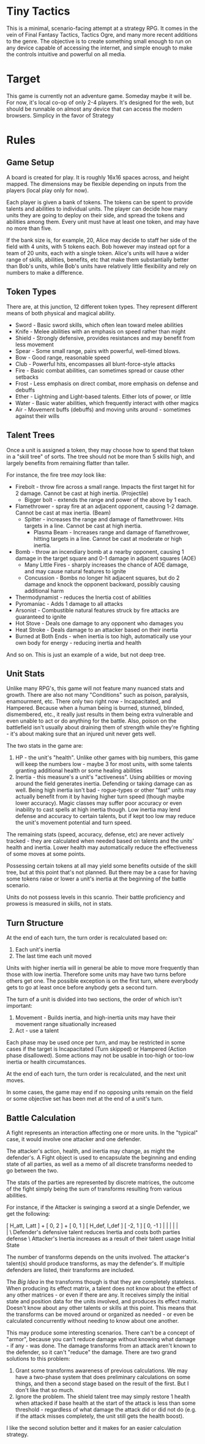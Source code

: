 # Tiny Tactics
This is a minimal, scenario-facing attempt at a strategy RPG. 
It comes in the vein of Final Fantasy Tactics, Tactics Ogre, and many more recent additions to the genre.
The objective is to create something small enough to run on any device capable of accessing the internet,
and simple enough to make the controls intuitive and powerful on all media.

# Target

This game is currently not an adventure game. Someday maybe it will be. For now, it's local co-op of only 2-4 players.
It's designed for the web, but should be runnable on almost any device that can access the modern browsers.
Simplicy in the favor of Strategy

# Rules

## Game Setup
A board is created for play. It is roughly 16x16 spaces across, and height mapped. The dimensions may be flexible depending
on inputs from the players (local play only for now).

Each player is given a bank of tokens. The tokens can be spent to provide talents and abilities to individual units.
The player can decide how many units they are going to deploy on their side, and spread the tokens and abilities among them.
Every unit must have at least one token, and may have no more than five.

If the bank size is, for example, 20, Alice may decide to staff her side of the field with 4 units, with 5 tokens each. Bob
however may instead opt for a team of 20 units, each with a single token. Alice's units will have a wider range of skills,
abilities, benefits, etc that make them substantially better than Bob's units, while Bob's units have relatively little
flexibility and rely on numbers to make a difference.

## Token Types

There are, at this junction, 12 different token types. They represent different means of both physical and magical ability.

* Sword - Basic sword skills, which often lean toward melee abilities
* Knife - Melee abilities with an emphasis on speed rather than might
* Shield - Strongly defensive, provides resistances and may benefit from less movement
* Spear - Some small range, pairs with powerful, well-timed blows.
* Bow - Good range, reasonable speed
* Club - Powerful hits, encompasses all blunt-force-style attacks
* Fire - Basic combat abilities, can sometimes spread or cause other setbacks
* Frost - Less emphasis on direct combat, more emphasis on defense and debuffs
* Ether - Lightning and Light-based talents. Either lots of power, or little
* Water - Basic water abilities, which frequently interact with other magics
* Air - Movement buffs (debuffs) and moving units around - sometimes against their wills

## Talent Trees
Once a unit is assigned a token, they may choose how to spend that token in a "skill tree" of sorts. The tree should not
be more than 5 skills high, and largely benefits from remaining flatter than taller.

For instance, the fire tree *may* look like:

* Firebolt - throw fire across a small range. Impacts the first target hit for 2 damage. Cannot be cast at high inertia. (Projectile)
    * Bigger bolt - extends the range and power of the above by 1 each.
* Flamethrower - spray fire at an adjacent opponent, causing 1-2 damage. Cannot be cast at max inertia.  (Beam)
    * Spitter - increases the range and damage of flamethrower. Hits targets in a line. Cannot be cast at high inertia.
        * Plasma Beam - Increases range and damage of flamethrower, hitting targets in a line. Cannot be cast at moderate or high inertia.
* Bomb - throw an incendiary bomb at a nearby opponent, causing 1 damage in the target square and 0-1 damage in adjacent squares (AOE)
    * Many Little Fires - sharply increases the chance of AOE damage, and may cause natural features to ignite
    * Concussion - Bombs no longer hit adjacent squares, but do 2 damage and knock the opponent backward, possibly causing additional harm
* Thermodynamist - reduces the Inertia cost of abilities
* Pyromaniac - Adds 1 damage to all attacks
* Arsonist - Combustible natural features struck by fire attacks are guaranteed to ignite
* Hot Stove - Deals one damage to any opponent who damages you
* Heat Stroke - Deals damage to an attacker based on their inertia
* Burned at Both Ends - when inertia is too high, automatically use your own body for energy - reducing inertia and health

And so on. This is just an example of a wide, but not deep tree.

## Unit Stats

Unlike many RPG's, this game will not feature many nuanced stats and growth. There are also not many "Conditions" such as poison,
paralysis, enamourment, etc. There only two right now - Incapacitated, and Hampered. Because when a human being is burned, stunned,
blinded, dismembered, etc., it really just results in them being extra vulnerable and even unable to act or do anything for the
battle. Also, poison on the battlefield isn't usually about draining them of strength while they're fighting - it's about making
sure that an injured unit never gets well.

The two stats in the game are:
1. HP - the unit's "health". Unlike other games with big numbers, this game will keep the numbers low - maybe 3 for most units, with some talents granting additional health or some healing abilities
2. Inertia - this measure's a unit's "activeness". Using abilities or moving around the field generates inertia. Defending or taking damage can as well. Being high inertia isn't bad - rogue-types or other "fast" units may actually benefit from it by having higher turn speed (though maybe lower accuracy). Magic classes may suffer poor accuracy or even inability to cast spells at high inertia though. Low inertia may lend defense and accuracy to certain talents, but if kept too low may reduce the unit's movement potential and turn speed.

The remaining stats (speed, accuracy, defense, etc) are never actively tracked - they are calculated when needed based on talents and the units' health and inertia. Lower health may automatically reduce the effectiveness of some moves at some points.

Possessing certain tokens at all may yield some benefits outside of the skill tree, but at this point that's not planned. But there may be a case for having some
tokens raise or lower a unit's inertia at the beginning of the battle scenario.

Units do not possess levels in this scanrio. Their battle proficiency and prowess is measured in skills, not in stats.

## Turn Structure
At the end of each turn, the turn order is recalculated based on:

1. Each unit's inertia
2. The last time each unit moved

Units with higher inertia will in general be able to move more frequently than those with low inertia. Therefore some units may have two turns before others get one. The possible exception is on the first turn, where everybody gets to go at least once before anybody gets a second turn.

The turn of a unit is divided into two sections, the order of which isn't important:

1. Movement - Builds inertia, and high-inertia units may have their movement range situationally increased
2. Act - use a talent

Each phase may be used once per turn, and may be restricted in some cases if the target is Incapacitated (Turn skipped) or Hampered (Action phase disallowed). Some actions may not be usable in too-high or too-low inertia or health circumstances.

At the end of each turn, the turn order is recalculated, and the next unit moves.

In some cases, the game may end if no opposing units remain on the field or some objective set has been met at the end of a unit's turn.

## Battle Calculation

A fight represents an interaction affecting one or more units. In the "typical" case, it would involve one attacker and one defender. 

The attacker's action, health, and inertia may change, as might the defender's. A Fight object is used to encapsulate the beginning and ending state of all parties, as well as a memo of all discrete transforms needed to go between the two.

The stats of the parties are represented by discrete matrices, the outcome of the fight simply being the sum of transforms resulting from various abilities.

For instance, if the Attacker is swinging a sword at a single Defender, we get the following:

[ H_att, I_att ] + [ 0,  2 ] + [ 0,  1 ]
[ H_def, I_def ]   [ -2, 1 ]   [ 0, -1 ]
     |             |           |
     |             |            \
     |              \            Defender's defensive talent reduces Inertia and costs both parties defense
     \               Attacker's Inertia increases as a result of their talent usage
      Initial State

The number of transforms depends on the units involved. The attacker's talent(s) should produce transforms, as may the defender's. If multiple defenders are listed, their transforms are included.

The _Big Idea_ in the transforms though is that they are completely stateless. When producing its effect matrix, a talent does not know about the effect of any other matrices - or even if there are any. It receives simply the initial state and position data for the units involved, and produces its effect matrix. Doesn't know about
any other talents or skills at this point. This means that the transforms can be moved around or organized as needed - or even be calculated concurrently without needing to know about one another.

This may produce some interesting scenarios. There can't be a concept of "armor", because you can't reduce damage without knowing what damage - if any - was done. The damage transforms from an attack aren't known to the defender, so it can't "reduce" the damage. There are two grand solutions to this problem:

1. Grant some transforms awareness of previous calculations. We may have a two-phase system that does preliminary calculations on some things, and then a second stage based on the result of the first. But I don't like that so much.
2. Ignore the problem. The shield talent tree may simply restore 1 health when attacked if base health at the start of the attack is less than some threshold - regardless of what damage the attack did or did not do (e.g. if the attack misses completely, the unit still gets the health boost).

I like the second solution better and it makes for an easier calculation strategy.